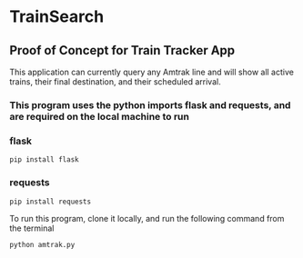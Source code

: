 # TrainSearch

## Proof of Concept for Train Tracker App

This application can currently query any Amtrak line and will show all active trains, their final destination, and their scheduled arrival.

### This program uses the python imports flask and requests, and are required on the local machine to run

### flask
```
pip install flask
```
### requests
```
pip install requests
```

To run this program, clone it locally, and run the following command from the terminal
```
python amtrak.py
```
